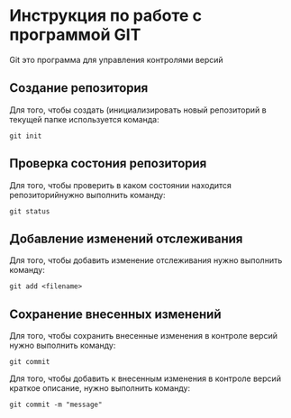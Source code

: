 # Инструкция по работе с программой GIT

Git это программа для управления контролями версий

## Создание репозитория

Для того, чтобы создать (инициализировать новый репозиторий в текущей папке используется команда:

    git init

## Проверка состония репозитория

Для того, чтобы проверить в каком состоянии находится репозиторийнужно выполнить команду:

    git status

## Добавление изменений отслеживания

Для того, чтобы добавить изменение отслеживания нужно выполнить команду:

    git add <filename>

## Сохранение внесенных изменений

Для того, чтобы сохранить внесенные изменения в контроле версий нужно выполнить команду:

    git commit

Для того, чтобы добавить к внесенным изменения в контроле версий краткое описание, нужно выполнить команду:

    git commit -m "message"


